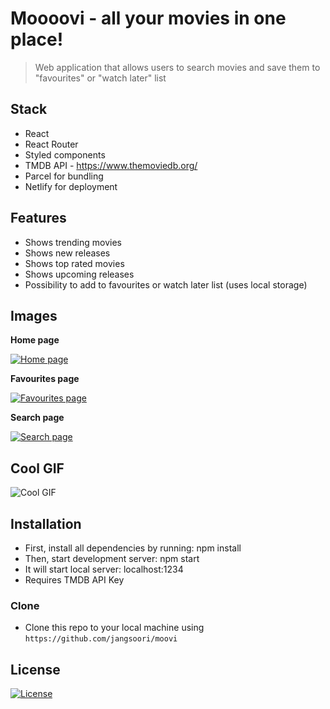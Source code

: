 # Moooovi - all your movies in one place!

> Web application that allows users to search movies and save them to "favourites" or "watch later" list

## Stack

- React
- React Router
- Styled components
- TMDB API - https://www.themoviedb.org/
- Parcel for bundling
- Netlify for deployment

## Features

- Shows trending movies
- Shows new releases
- Shows top rated movies
- Shows upcoming releases
- Possibility to add to favourites or watch later list (uses local storage)

## Images

**Home page**

[![Home page](https://i.imgur.com/xGjfX4H.png)]()

**Favourites page**

[![Favourites page](https://i.imgur.com/kbxMWQx.png)]()

**Search page**

[![Search page](https://i.imgur.com/JjAZdwx.png)]()

## Cool GIF

![Cool GIF](./demo.gif)

## Installation

- First, install all dependencies by running: npm install
- Then, start development server: npm start
- It will start local server: localhost:1234
- Requires TMDB API Key

### Clone

- Clone this repo to your local machine using `https://github.com/jangsoori/moovi`

## License

[![License](http://img.shields.io/:license-mit-blue.svg?style=flat-square)](http://badges.mit-license.org)
